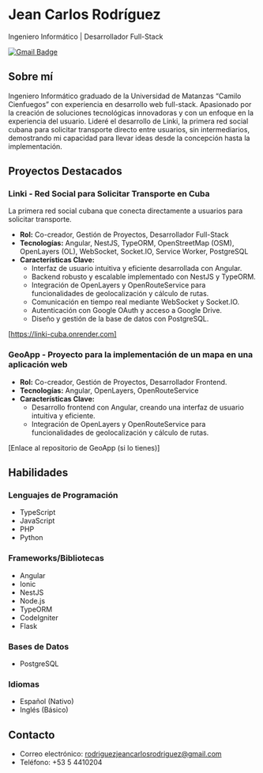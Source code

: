# Jean Carlos Rodríguez

Ingeniero Informático | Desarrollador Full-Stack

[![Gmail Badge](https://img.shields.io/badge/Gmail-Correo-red?style=flat-square&logo=gmail)](mailto:rodriguezjeancarlosrodriguez@gmail.com)

## Sobre mí

Ingeniero Informático graduado de la Universidad de Matanzas “Camilo Cienfuegos” con experiencia en desarrollo web full-stack. Apasionado por la creación de soluciones tecnológicas innovadoras y con un enfoque en la experiencia del usuario. Lideré el desarrollo de Linki, la primera red social cubana para solicitar transporte directo entre usuarios, sin intermediarios, demostrando mi capacidad para llevar ideas desde la concepción hasta la implementación.

## Proyectos Destacados

### Linki - Red Social para Solicitar Transporte en Cuba

La primera red social cubana que conecta directamente a usuarios para solicitar transporte.

*   **Rol:** Co-creador, Gestión de Proyectos, Desarrollador Full-Stack
*   **Tecnologías:** Angular, NestJS, TypeORM, OpenStreetMap (OSM), OpenLayers (OL), WebSocket, Socket.IO, Service Worker, PostgreSQL
*   **Características Clave:**
    *   Interfaz de usuario intuitiva y eficiente desarrollada con Angular.
    *   Backend robusto y escalable implementado con NestJS y TypeORM.
    *   Integración de OpenLayers y OpenRouteService para funcionalidades de geolocalización y cálculo de rutas.
    *   Comunicación en tiempo real mediante WebSocket y Socket.IO.
    *   Autenticación con Google OAuth y acceso a Google Drive.
    *   Diseño y gestión de la base de datos con PostgreSQL.

[https://linki-cuba.onrender.com]

### GeoApp - Proyecto para la implementación de un mapa en una aplicación web

*   **Rol:** Co-creador, Gestión de Proyectos, Desarrollador Frontend.
*   **Tecnologías:** Angular, OpenLayers, OpenRouteService
*   **Características Clave:**
    *   Desarrollo frontend con Angular, creando una interfaz de usuario intuitiva y eficiente.
    *   Integración de OpenLayers y OpenRouteService para funcionalidades de geolocalización y cálculo de rutas.

[Enlace al repositorio de GeoApp (si lo tienes)]

## Habilidades

### Lenguajes de Programación

*   TypeScript
*   JavaScript
*   PHP
*   Python

### Frameworks/Bibliotecas

*   Angular
*   Ionic
*   NestJS
*   Node.js
*   TypeORM
*   CodeIgniter
*   Flask

### Bases de Datos

*   PostgreSQL

### Idiomas

*   Español (Nativo)
*   Inglés (Básico)

## Contacto

*   Correo electrónico: [rodriguezjeancarlosrodriguez@gmail.com](mailto:rodriguezjeancarlosrodriguez@gmail.com)
*   Teléfono: +53 5 4410204
